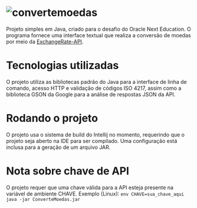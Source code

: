 # ![convertemoedas](https://github.com/user-attachments/assets/a1b63d18-4a45-4f49-9f88-c08fba545cd5)
Projeto simples em Java, criado para o desafio do Oracle Next Education.
O programa fornece uma interface textual que realiza a conversão de moedas por meio da
[ExchangeRate-API](https://exchangerate-api.com).

# Tecnologias utilizadas
O projeto utiliza as bibliotecas padrão do Java para a interface de linha de comando, acesso HTTP e validação de códigos
ISO 4217, assim como a biblioteca GSON da Google para a análise de respostas JSON da API.

# Rodando o projeto
O projeto usa o sistema de build do Intellij no momento, requerindo que o projeto seja aberto na IDE para ser compilado.
Uma configuração está inclusa para a geração de um arquivo JAR.

# Nota sobre chave de API
O projeto requer que uma chave válida para a API esteja presente na variável de ambiente CHAVE.
Exemplo (Linux):
`env CHAVE=sua_chave_aqui java -jar ConverteMoedas.jar`
